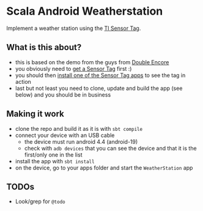 # Scala Android Weatherstation

Implement a weather station using the [TI Sensor Tag](http://www.ti.com/ww/en/wireless_connectivity/sensortag/).

## What is this about?

* this is based on the demo from the guys from [Double Encore](http://www.doubleencore.com/2013/12/bluetooth-smart-for-android)
* you obviously need to [get a Sensor Tag](http://www.ti.com/ww/en/wireless_connectivity/sensortag/) first :)
* you should then [install one of the Sensor Tag apps](https://play.google.com/store/apps/details?id=sample.ble.sensortag) to see the tag in action
* last but not least you need to clone, update and build the app (see below) and you should be in business

## Making it work

* clone the repo and build it as it is with `sbt compile`
* connect your device with an USB cable
    * the device must run android 4.4 (android-19)
	* check with `adb devices` that you can see the device and that it is the first/only one in the list
* install the app with `sbt install`
* on the device, go to your apps folder and start the `WeatherStation` app

## TODOs

* Look/grep for `@todo`

